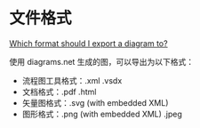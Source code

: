 # 文件格式

[Which format should I export a diagram to?](https://drawio-app.com/choose-export-diagram-format/)


使用 diagrams.net 生成的图，可以导出为以下格式：

- 流程图工具格式：.xml .vsdx
- 文档格式：.pdf .html
- 矢量图格式：.svg (with embedded XML)
- 图形格式：.png (with embedded XML) .jpeg


